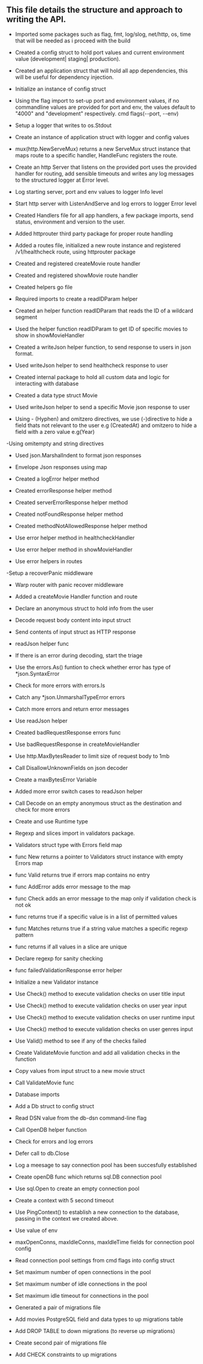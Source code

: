 ## This file details the structure and approach to writing the API.

- Imported some packages such as flag, fmt, log/slog, net/http, os, time that will be needed as i proceed with the build

- Created a config struct to hold port values and current environment value (development| staging| production).

- Created an application struct that will hold all app dependencies, this will be useful for dependency injection.

- Initialize an instance of config struct

- Using the flag import to set-up port and environment values, if no commandline values are provided for port and env, the values default to "4000" and "development" respectively. cmd flags(--port, --env)

- Setup a logger that writes to os.Stdout

- Create an instance of application struct with logger and config values

- mux(http.NewServeMux) returns a new ServeMux struct instance that maps route to a specific handler, HandleFunc registers the route.

- Create an http Server that listens on the provided port uses the provided handler for routing, add sensible timeouts and writes any log messages to the structured logger at Error level.

- Log starting server, port and env values to logger Info level

- Start http server with ListenAndServe and log errors to logger Error level

- Created Handlers file for all app handlers, a few package imports, send status, environment and version to the user.

- Added httprouter third party package for proper route handling

- Added a routes file, initialized a new route instance and registered /v1/healthcheck route, using httprouter package

- Created and registered createMovie route handler
- Created and registered showMovie route handler
- Created helpers go file

- Required imports to create a readIDParam helper

- Created an helper function readIDParam that reads the ID of a wildcard segment

- Used the helper function readIDParam to get ID of specific movies to show in showMovieHandler

- Created a writeJson helper function, to send response to users in json format.

- Used writeJson helper to send healthcheck response to user

- Created internal package to hold all custom data and logic for interacting with database

- Created a data type struct Movie

- Used writeJson helper to send a specific Movie json response to user

- Using - (Hyphen) and omitzero directives, we use (-)directive to hide a field thats not relevant to the user e.g (CreatedAt) and omitzero to hide a field with a zero value e.g(Year)

-Using omitempty and string directives

- Used json.MarshalIndent to format json responses

- Envelope Json responses using map

- Created a logError helper method
- Created errorResponse helper method
- Created serverErrorResponse helper method
- Created notFoundResponse helper method
- Created methodNotAllowedResponse helper method

- Use error helper method in healthcheckHandler
- Use error helper method in showMovieHandler
- Use error helpers in routes

-Setup a recoverPanic middleware
- Warp router with panic recover middleware

- Added a createMovie Handler function and route
- Declare an anonymous struct to hold info from the user
- Decode request body content into input struct
- Send contents of input struct as HTTP response
- readJson helper func
- If there is an error during decoding, start the triage
- Use the errors.As() funtion to check whether error has type of *json.SyntaxError
- Check for more errors with errors.Is
- Catch any *json.UnmarshalTypeError errors
- Catch more errors and return error messages
- Use readJson helper
- Created badRequestResponse errors func
- Use badRequestResponse in createMovieHandler
- Use http.MaxBytesReader to limit size of request body to 1mb
- Call DisallowUnknownFields on json decoder
- Create a maxBytesError Variable
- Added more error switch cases to readJson helper
- Call Decode on an empty anonymous struct as the destination and check for more errors
- Create and use Runtime type

- Regexp and slices import in validators package.
- Validators struct type with Errors field map
- func New returns a pointer to Validators struct instance with empty Errors map
- func Valid returns true if errors map contains no entry
- func AddError adds error message to the map
- func Check adds an error message to the map only if validation check is not ok
- func returns true if a specific value is in a list of permitted values
- func Matches returns true if a string value matches a specific regexp pattern
- func returns if all values in a slice are unique
- Declare regexp for sanity checking
- func failedValidationResponse error helper

- Initialize a new Validator instance
- Use Check() method to execute validation checks on user title input
- Use Check() method to execute validation checks on user year input
- Use Check() method to execute validation checks on user runtime input
- Use Check() method to execute validation checks on user genres input
- Use Valid() method to see if any of the checks failed
- Create ValidateMovie function and add all validation checks in the function
- Copy values from input struct to a new movie struct
- Call ValidateMovie func
- Database imports
- Add a Db struct to config struct

- Read DSN value from the db-dsn command-line flag
- Call OpenDB helper function
- Check for errors and log errors
- Defer call to db.Close
- Log a meesage to say connection pool has been succesfully established

- Create openDB func which returns sql.DB connection pool
- Use sql.Open to create an empty connection pool
- Create a context with 5 second timeout
- Use PingContext() to establish a new connection to the database, passing in the context we created above.
- Use value of env
- maxOpenConns, maxIdleConns, maxIdleTime fields for connection pool config
- Read connection pool settings from cmd flags into config struct
- Set maximum number of open connections in the pool
- Set maximum number of idle connections in the pool
- Set maximum idle timeout for connections in the pool

- Generated a pair of migrations file
- Add movies PostgreSQL field and data types to up migrations table
- Add DROP TABLE to down migrations (to reverse up migrations)

- Create second pair of migrations file
- Add CHECK constraints to up migrations